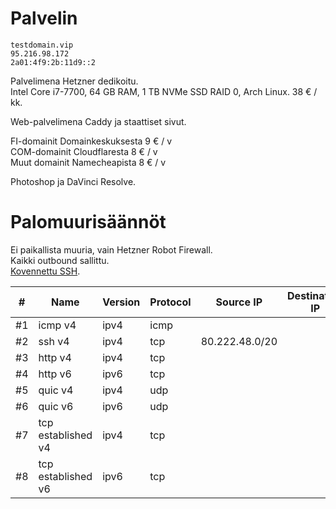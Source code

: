 # Palvelin

    testdomain.vip
    95.216.98.172
    2a01:4f9:2b:11d9::2

Palvelimena Hetzner dedikoitu.  
Intel Core i7-7700, 64 GB RAM, 1 TB NVMe SSD RAID 0, Arch Linux. 38 € / kk.

Web-palvelimena Caddy ja staattiset sivut.  

FI-domainit Domainkeskuksesta 9 € / v  
COM-domainit Cloudflaresta 8 € / v  
Muut domainit Namecheapista 8 € / v

Photoshop ja DaVinci Resolve.

# Palomuurisäännöt

Ei paikallista muuria, vain Hetzner Robot Firewall.  
Kaikki outbound sallittu.  
[Kovennettu SSH](https://github.com/hanskurppa/xn--rb-viab.fi/blob/master/etc/sshd/sshd_config).

| #  | Name | Version | Protocol | Source IP | Destination IP | Source port | Destination port | TCP flags | Action |
| --- | --- | --- | --- | --- | --- | --- | --- | --- | --- |
| #1  | icmp v4 | ipv4 | icmp |  |  |  |  |  | accept |
| #2  | ssh v4 | ipv4 | tcp | 80.222.48.0/20 |  |  | 22 |  | accept |
| #3  | http v4 | ipv4 | tcp |  |  |  | 80,443 |  | accept |
| #4  | http v6 | ipv6 | tcp |  |  |  | 80,443 |  | accept |
| #5  | quic v4 | ipv4 | udp |  |  |  | 443 |  | accept |
| #6  | quic v6 | ipv6 | udp |  |  |  | 443 |  | accept |
| #7  | tcp established v4 | ipv4 | tcp |  |  |  | 32768-65535 | ack | accept |
| #8  | tcp established v6 | ipv6 | tcp |  |  |  | 32768-65535 | ack | accept |
